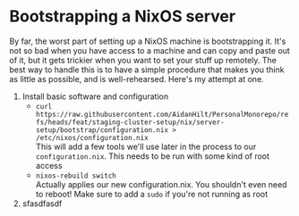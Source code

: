 # Bootstrapping a NixOS server

By far, the worst part of setting up a NixOS machine is bootstrapping it. It's not so bad when you have access to a machine and can copy and paste out of it, but it gets trickier when you want to set your stuff up remotely. The best way to handle this is to have a simple procedure that makes you think as little as possible, and is well-rehearsed. Here's my attempt at one.

1. Install basic software and configuration
    * ```curl https://raw.githubusercontent.com/AidanHilt/PersonalMonorepo/refs/heads/feat/staging-cluster-setup/nix/server-setup/bootstrap/configuration.nix > /etc/nixos/configuration.nix```   
    This will add a few tools we'll use later in the process to our `configuration.nix`. This needs to be run with some kind of root access
    * ```nixos-rebuild switch```  
    Actually applies our new configuration.nix. You shouldn't even need to reboot! Make sure to add a `sudo` if you're not running as root 
2. sfasdfasdf